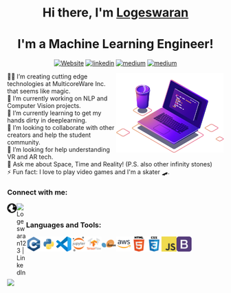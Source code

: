 <!--
**Logeswaran123/Logeswaran123** is a ✨ _special_ ✨ repository because its `README.md` (this file) appears on your GitHub profile.
-->

<h1 align="center"> Hi there, I'm <a href="https://www.logeswaranofficial.com/">Logeswaran</a> </h1>
<h1 align="center"> I'm a Machine Learning Engineer! </h1>

<div align="center">

[![Website](https://img.shields.io/website?label=Logeswaran+Website&style=for-the-badge&url=https%3A%2F%2Fcodestackr.com)](https://www.logeswaranofficial.com/)
[![linkedin](https://img.shields.io/badge/LinkedIn-0077B5?style=for-the-badge&logo=linkedin&logoColor=white)](https://www.linkedin.com/in/logeswaran-sivakumar-466129165/)
[![medium](https://img.shields.io/badge/Medium-12100E?style=for-the-badge&logo=medium&logoColor=white)](https://logessiva.medium.com/)
[![medium](https://img.shields.io/badge/YouTube-FF0000?style=for-the-badge&logo=youtube&logoColor=white)](https://www.youtube.com/channel/UCRRxBDHkn8F3Sku98eoqzJw)

</div>

<img src="https://github.com/Logeswaran123/Logeswaran123/blob/master/assets/illustration_1.png" min-width="100px" max-width="100px" width="250px" align="right">

:mage_man: I’m creating cutting edge technologies at MulticoreWare Inc. that seems like magic. <br/>
🔭 I’m currently working on NLP and Computer Vision projects. <br/>
🌱 I’m currently learning to get my hands dirty in deeplearning. <br/>
👯 I’m looking to collaborate with other creators and help the student community. <br/>
🤔 I’m looking for help understanding VR and AR tech. <br/>
💬 Ask me about Space, Time and Reality! (P.S. also other infinity stones) <br/>
⚡ Fun fact: I love to play video games and I'm a skater :skateboard:. <br/>


### Connect with me:

[<img align="left" alt="logeswaranofficial.com" width="22px" src="https://raw.githubusercontent.com/iconic/open-iconic/master/svg/globe.svg" />][website]
[<img align="left" alt="Logeswaran123 | LinkedIn" width="22px" src="https://cdn.jsdelivr.net/npm/simple-icons@v3/icons/linkedin.svg" />][linkedin]
<br>


### Languages and Tools:

<img align="left" alt="" width="35px" src="https://raw.githubusercontent.com/github/explore/80688e429a7d4ef2fca1e82350fe8e3517d3494d/topics/cpp/cpp.png" />
<img align="left" alt="" width="35px" src="https://raw.githubusercontent.com/github/explore/80688e429a7d4ef2fca1e82350fe8e3517d3494d/topics/python/python.png" />
<img align="left" alt="" width="35px" src="https://raw.githubusercontent.com/github/explore/80688e429a7d4ef2fca1e82350fe8e3517d3494d/topics/visual-studio-code/visual-studio-code.png" />
<img align="left" alt="" width="35px" src="https://raw.githubusercontent.com/github/explore/80688e429a7d4ef2fca1e82350fe8e3517d3494d/topics/jupyter-notebook/jupyter-notebook.png" />
<img align="left" alt="" width="35px" src="https://raw.githubusercontent.com/github/explore/80688e429a7d4ef2fca1e82350fe8e3517d3494d/topics/tensorflow/tensorflow.png" />
<img align="left" alt="" width="35px" src="https://avatars0.githubusercontent.com/u/21003710?s=200&v=4" />
<img align="left" alt="" width="35px" src="https://avatars2.githubusercontent.com/u/34455048?s=200&v=4" />
<img align="left" alt="" width="35px" src="https://raw.githubusercontent.com/github/explore/80688e429a7d4ef2fca1e82350fe8e3517d3494d/topics/scikit-learn/scikit-learn.png" />
<img align="left" alt="" width="35px" src="https://raw.githubusercontent.com/github/explore/fbceb94436312b6dacde68d122a5b9c7d11f9524/topics/aws/aws.png" />
<img align="left" alt="" width="35px" src="https://avatars1.githubusercontent.com/u/55443902?s=200&v=4" />
<img align="left" alt="" width="35px" src="https://avatars1.githubusercontent.com/u/5009934?s=200&v=4" />
<img align="left" alt="" width="35px" src="https://raw.githubusercontent.com/github/explore/80688e429a7d4ef2fca1e82350fe8e3517d3494d/topics/html/html.png" />
<img align="left" alt="" width="35px" src="https://raw.githubusercontent.com/github/explore/80688e429a7d4ef2fca1e82350fe8e3517d3494d/topics/css/css.png" />
<img align="left" alt="" width="35px" src="https://raw.githubusercontent.com/github/explore/80688e429a7d4ef2fca1e82350fe8e3517d3494d/topics/javascript/javascript.png" />
<img align="left" alt="" width="35px" src="https://raw.githubusercontent.com/github/explore/80688e429a7d4ef2fca1e82350fe8e3517d3494d/topics/bootstrap/bootstrap.png" />
<br>
<br>
<img align="left" alt="" width="35px" src="https://avatars0.githubusercontent.com/u/828667?s=200&v=4" />
<br>
<br>
<br>

<p align='left'>
  <a href="#"><img src="https://github-readme-stats.logeswaran123.vercel.app/api?username=Logeswaran123&show_icons=true&include_all_commits=true&count_private=true&theme=dark&text_color=fff&hide=contribs,issues" width="450"></a>
</p>




[website]: https://logeswaranofficial.com/
[linkedin]: https://www.linkedin.com/in/logeswaran-sivakumar-466129165/
